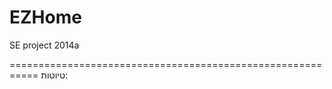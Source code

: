 EZHome
======

SE project 2014a 

===========================================================
טיוטות:


